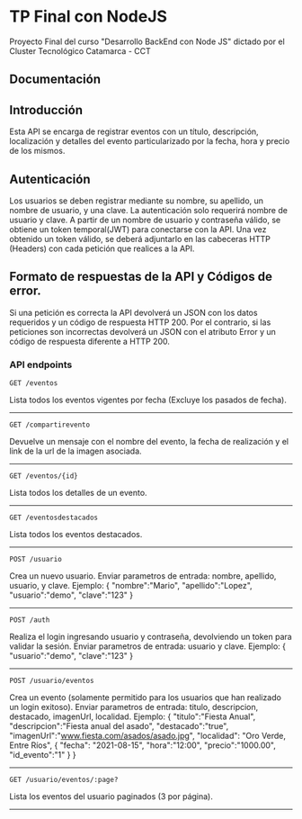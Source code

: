 # TP Final con NodeJS
Proyecto Final del curso "Desarrollo BackEnd con Node JS" dictado por el Cluster Tecnológico Catamarca - CCT

## Documentación

## Introducción
Esta API se encarga de registrar eventos con un título, descripción, localización y detalles del evento particularizado por la fecha, hora y precio de los mismos.

## Autenticación
Los usuarios se deben registrar mediante su nombre, su apellido, un nombre de usuario, y una clave. La autenticación solo requerirá nombre de usuario y clave. A partir de un nombre de usuario y contraseña válido, se obtiene un token temporal(JWT) para conectarse con la API. Una vez obtenido un token válido, se deberá adjuntarlo en las cabeceras HTTP (Headers) con cada petición que realices a la API.

## Formato de respuestas de la API y Códigos de error.
Si una petición es correcta la API devolverá un JSON con los datos requeridos y un código de respuesta HTTP 200. Por el contrario, si las peticiones son incorrectas devolverá un JSON con el atributo Error y un código de respuesta diferente a HTTP 200.


### API endpoints

`GET /eventos`

Lista todos los eventos vigentes por fecha (Excluye los pasados de fecha).

---

`GET /compartirevento`

Devuelve un mensaje con el nombre del evento, la fecha de realización y el link de la url de la imagen asociada.

---

`GET /eventos/{id}`

Lista todos los detalles de un evento.

---

`GET /eventosdestacados`

Lista todos los eventos destacados.

---

`POST /usuario`

Crea un nuevo usuario.
    Enviar parametros de entrada: nombre, apellido, usuario, y clave.
        Ejemplo: { "nombre":"Mario", "apellido":"Lopez", "usuario":"demo", "clave":"123" }

---

`POST /auth`

Realiza el login ingresando usuario y contraseña, devolviendo un token para validar la sesión.
    Enviar parametros de entrada: usuario y clave.
        Ejemplo: { "usuario":"demo", "clave":"123" }

---

`POST /usuario/eventos`

Crea un evento (solamente permitido para los usuarios que han realizado un login exitoso).
    Enviar parametros de entrada: titulo, descripcion, destacado, imagenUrl, localidad.
        Ejemplo: { "titulo":"Fiesta Anual", "descripcion":"Fiesta anual del asado", "destacado":"true", "imagenUrl":"www.fiesta.com/asados/asado.jpg", "localidad": "Oro Verde, Entre Ríos", { "fecha": "2021-08-15", "hora":"12:00", "precio":"1000.00", "id_evento":"1" } }  
        
---

`GET /usuario/eventos/:page?`

Lista los eventos del usuario paginados (3 por página).

---
